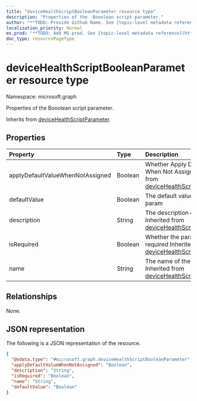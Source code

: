 ```yaml
---
title: "deviceHealthScriptBooleanParameter resource type"
description: "Properties of the  Booolean script parameter."
author: "**TODO: Provide Github Name. See [topic-level metadata reference](https://msgo.azurewebsites.net/add/document/guidelines/metadata.html#topic-level-metadata)**"
localization_priority: Normal
ms.prod: "**TODO: Add MS prod. See [topic-level metadata reference](https://msgo.azurewebsites.net/add/document/guidelines/metadata.html#topic-level-metadata)**"
doc_type: resourcePageType
---
```


# deviceHealthScriptBooleanParameter resource type

Namespace: microsoft.graph



Properties of the  Booolean script parameter.


Inherits from [deviceHealthScriptParameter](../resources/devicehealthscriptparameter.md).

## Properties
|Property|Type|Description|
|:---|:---|:---|
|applyDefaultValueWhenNotAssigned|Boolean|Whether Apply DefaultValue When Not Assigned Inherited from [deviceHealthScriptParameter](../resources/devicehealthscriptparameter.md)|
|defaultValue|Boolean|The default value of boolean param|
|description|String|The description of the param Inherited from [deviceHealthScriptParameter](../resources/devicehealthscriptparameter.md)|
|isRequired|Boolean|Whether the param is required Inherited from [deviceHealthScriptParameter](../resources/devicehealthscriptparameter.md)|
|name|String|The name of the param Inherited from [deviceHealthScriptParameter](../resources/devicehealthscriptparameter.md)|

## Relationships
None.

## JSON representation
The following is a JSON representation of the resource.
<!-- {
  "blockType": "resource",
  "@odata.type": "microsoft.graph.deviceHealthScriptBooleanParameter"
}
-->
``` json
{
  "@odata.type": "#microsoft.graph.deviceHealthScriptBooleanParameter",
  "applyDefaultValueWhenNotAssigned": "Boolean",
  "description": "String",
  "isRequired": "Boolean",
  "name": "String",
  "defaultValue": "Boolean"
}
```

